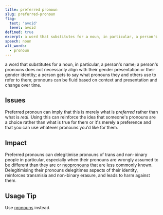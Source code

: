 ```yaml
---
title: preferred pronoun
slug: preferred-pronoun
flag:
  text: 'avoid'
  level: avoid
defined: true
excerpt: a word that substitutes for a noun, in particular, a person's name; may not necessarily align with their gender presentation or their gender identity; the addition of the word 'preferred' should be avoided as it implies a person's pronouns is a choice
speech: noun
alt_words:
  - pronoun
---
```


a word that substitutes for a noun, in particular, a person's name; a person's pronouns does not necessarily align with their gender presentation or their gender identity; a person gets to say what pronouns they and others use to refer to them; pronouns can be fluid based on context and presentation and change over time.

## Issues

Preferred pronoun can imply that this is merely what is _preferred_ rather than what is _real_. Using this can reinforce the idea that someone's pronouns are a choice rather than what is true for them or it's merely a preference and that you can use whatever pronouns you'd like for them.

## Impact

Preferred pronouns can delegitimise pronouns of trans and non-binary people in particular, especially when their pronouns are wrongly assumed to be different than they are or [neopronouns](/definitions/neopronouns) that are less commonly known. Delegitimising their pronouns delegitimes aspects of their identity, reinforces transmisia and non-binary erasure, and leads to harm against them.

## Usage Tip

Use [pronouns](/definitions/pronouns) instead.
